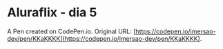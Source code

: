 # Aluraflix - dia 5

A Pen created on CodePen.io. Original URL: [https://codepen.io/imersao-dev/pen/KKaKKKK](https://codepen.io/imersao-dev/pen/KKaKKKK).

